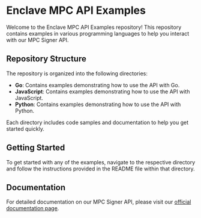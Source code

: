 # Enclave MPC API Examples

Welcome to the Enclave MPC API Examples repository! This repository contains examples in various programming languages to help you interact with our MPC Signer API. 

## Repository Structure

The repository is organized into the following directories:

- **Go**: Contains examples demonstrating how to use the API with Go.
- **JavaScript**: Contains examples demonstrating how to use the API with JavaScript.
- **Python**: Contains examples demonstrating how to use the API with Python.

Each directory includes code samples and documentation to help you get started quickly.

## Getting Started

To get started with any of the examples, navigate to the respective directory and follow the instructions provided in the README file within that directory.

## Documentation

For detailed documentation on our MPC Signer API, please visit our [official documentation page](https://docs.portalhq.io/guides/enclave-mpc-api).
